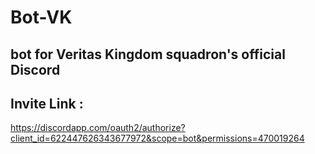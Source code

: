 # Bot-VK
## bot for Veritas Kingdom squadron's official Discord


## Invite Link :
https://discordapp.com/oauth2/authorize?client_id=622447626343677972&scope=bot&permissions=470019264
